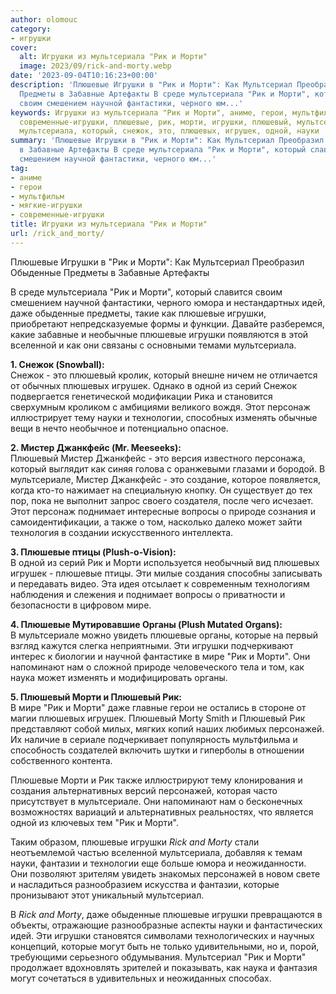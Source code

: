```yaml
---
author: olomouc
category:
- игрушки
cover:
  alt: Игрушки из мультсериала "Рик и Морти"
  image: 2023/09/rick-and-morty.webp
date: '2023-09-04T10:16:23+00:00'
description: 'Плюшевые Игрушки в "Рик и Морти": Как Мультсериал Преобразил Обыденные
  Предметы в Забавные Артефакты В среде мультсериала "Рик и Морти", который славится
  своим смешением научной фантастики, черного юм...'
keywords: Игрушки из мультсериала "Рик и Морти", аниме, герои, мультфильм, мягкие-игрушки,
  современные-игрушки, плюшевые, рик, морти, игрушки, плюшевый, мультсериал, обыденные,
  мультсериала, который, снежок, это, плюшевых, игрушек, одной, науки
summary: 'Плюшевые Игрушки в "Рик и Морти": Как Мультсериал Преобразил Обыденные Предметы
  в Забавные Артефакты В среде мультсериала "Рик и Морти", который славится своим
  смешением научной фантастики, черного юм...'
tag:
- аниме
- герои
- мультфильм
- мягкие-игрушки
- современные-игрушки
title: Игрушки из мультсериала "Рик и Морти"
url: /rick_and_morty/
---
```


Плюшевые Игрушки в "Рик и Морти": Как Мультсериал Преобразил Обыденные Предметы в Забавные Артефакты

В среде мультсериала "Рик и Морти", который славится своим смешением научной фантастики, черного юмора и нестандартных идей, даже обыденные предметы, такие как плюшевые игрушки, приобретают непредсказуемые формы и функции. Давайте разберемся, какие забавные и необычные плюшевые игрушки появляются в этой вселенной и как они связаны с основными темами мультсериала.

**1\. Снежок (Snowball):**  
Снежок \- это плюшевый кролик, который внешне ничем не отличается от обычных плюшевых игрушек. Однако в одной из серий Снежок подвергается генетической модификации Рика и становится сверхумным кроликом с амбициями великого вождя. Этот персонаж иллюстрирует тему науки и технологии, способных изменять обычные вещи в нечто необычное и потенциально опасное.

**2\. Мистер Джанкфейс (Mr. Meeseeks):**  
Плюшевый Мистер Джанкфейс \- это версия известного персонажа, который выглядит как синяя голова с оранжевыми глазами и бородой. В мультсериале, Мистер Джанкфейс \- это создание, которое появляется, когда кто-то нажимает на специальную кнопку. Он существует до тех пор, пока не выполнит запрос своего создателя, после чего исчезает. Этот персонаж поднимает интересные вопросы о природе сознания и самоидентификации, а также о том, насколько далеко может зайти технология в создании искусственного интеллекта.

**3\. Плюшевые птицы (Plush-o-Vision):**  
В одной из серий Рик и Морти используется необычный вид плюшевых игрушек \- плюшевые птицы. Эти милые создания способны записывать и передавать видео. Эта идея отсылает к современным технологиям наблюдения и слежения и поднимает вопросы о приватности и безопасности в цифровом мире.

**4\. Плюшевые Мутировавшие Органы (Plush Mutated Organs):**  
В мультсериале можно увидеть плюшевые органы, которые на первый взгляд кажутся слегка неприятными. Эти игрушки подчеркивают интерес к биологии и научной фантастике в мире "Рик и Морти". Они напоминают нам о сложной природе человеческого тела и том, как наука может изменять и модифицировать органы.

**5\. Плюшевый Морти и Плюшевый Рик:**  
В мире "Рик и Морти" даже главные герои не остались в стороне от магии плюшевых игрушек. Плюшевый Morty Smith и Плюшевый Рик представляют собой милых, мягких копий наших любимых персонажей. Их наличие в сериале подчеркивает популярность мультфильма и способность создателей включить шутки и гиперболы в отношении собственного контента.

Плюшевые Морти и Рик также иллюстрируют тему клонирования и создания альтернативных версий персонажей, которая часто присутствует в мультсериале. Они напоминают нам о бесконечных возможностях вариаций и альтернативных реальностях, что является одной из ключевых тем "Рик и Морти".

Таким образом, плюшевые игрушки _Rick and Morty_ стали неотъемлемой частью вселенной мультсериала, добавляя к темам науки, фантазии и технологии еще больше юмора и неожиданности. Они позволяют зрителям увидеть знакомых персонажей в новом свете и насладиться разнообразием искусства и фантазии, которые пронизывают этот уникальный мультсериал.

В _Rick and Morty_, даже обыденные плюшевые игрушки превращаются в объекты, отражающие разнообразные аспекты науки и фантастических идей. Эти игрушки становятся символами технологических и научных концепций, которые могут быть не только удивительными, но и, порой, требующими серьезного обдумывания. Мультсериал "Рик и Морти" продолжает вдохновлять зрителей и показывать, как наука и фантазия могут сочетаться в удивительных и неожиданных способах.